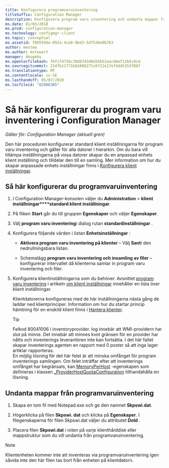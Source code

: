 ```yaml
---
title: Konfigurera programvaruinventering
titleSuffix: Configuration Manager
description: Konfigurera program varu inventering och undanta mappar från program varu inventering i Configuration Manager.
ms.date: 01/03/2018
ms.prod: configuration-manager
ms.technology: configmgr-client
ms.topic: conceptual
ms.assetid: f86559de-092a-4ce8-9b43-5d7530e0b763
author: mestew
ms.author: mstewart
manager: dougeby
ms.openlocfilehash: f6fcf4736c30d8743d0d26b52aac60ef12b5c9cd
ms.sourcegitcommit: 214fb11771b61008271c6f21e17ef4d45353788f
ms.translationtype: MT
ms.contentlocale: sv-SE
ms.lasthandoff: 05/07/2020
ms.locfileid: "82906305"
---
```

# <a name="how-to-configure-software-inventory-in-configuration-manager"></a>Så här konfigurerar du program varu inventering i Configuration Manager

*Gäller för: Configuration Manager (aktuell gren)*

Den här proceduren konfigurerar standard klient inställningarna för program varu inventering och gäller för alla datorer i hierarkin. Om du bara vill tillämpa inställningarna på vissa datorer skapar du en anpassad enhets klient inställning och tilldelar den till en samling. Mer information om hur du skapar anpassade enhets inställningar finns i [Konfigurera klient inställningar](../../../../core/clients/deploy/configure-client-settings.md).   

## <a name="to-configure-software-inventory"></a>Så här konfigurerar du programvaruinventering  

1. I Configuration Manager-konsolen väljer du **Administration**  >  **klient inställningar****standard klient inställningar**.    

2. På fliken **Start** går du till gruppen **Egenskaper** och väljer **Egenskaper**.  

3. Välj **program varu inventering**i dialog rutan **standardinställningar** .  

4. Konfigurera följande värden i listan **Enhetsinställningar** :  

   -   **Aktivera program varu inventering på klienter** – Välj **Sant**i den nedrullningsbara listan.  

   -   Schemalägg **program varu inventering och insamling av filer** – konfigurerar intervallet då klienterna samlar in program varu inventering och filer.   

5. Konfigurera klientinställningarna som du behöver. Avsnittet [program varu inventering](../../../../core/clients/deploy/about-client-settings.md#software-inventory) i artikeln [om klient inställningar](../../../../core/clients/deploy/about-client-settings.md) innehåller en lista över klient inställningar.  

   Klientdatorerna konfigureras med de här inställningarna nästa gång de laddar ned klientprinciper. Information om hur du startar princip hämtning för en enskild klient finns i [Hantera klienter](../../../../core/clients/manage/manage-clients.md).  

   > [!TIP]
   >   Felkod 80041006 i inventoryprovider. log innebär att WMI-providern har slut på minne. Det innebär att minnes kvot gränsen för en provider har nåtts och inventerings leverantören inte kan fortsätta.
   > I det här fallet skapar inventerings agenten en rapport med 0 poster så att inga lager artiklar rapporteras. <br/>
   > En möjlig lösning för det här felet är att minska omfånget för program inventerings samlingen. Om felet inträffar efter att inventerings omfånget har begränsats, kan [MemoryPerHost](https://techcommunity.microsoft.com/t5/ask-the-performance-team/memory-and-handle-quotas-in-the-wmi-provider-service/ba-p/373319) -egenskapen som definieras i klassen [_ProviderHostQuotaConfiguration](https://docs.microsoft.com/windows/win32/wmisdk/--providerhostquotaconfiguration) tillhandahålla en lösning.

<!--SMS.480648 include WMI Out of memory tip -->


## <a name="to-exclude-folders-from-software-inventory"></a>Undanta mappar från programvaruinventering  

1.  Skapa en tom fil med Notepad.exe och ge den namnet **Skpswi.dat**.  

2.  Högerklicka på filen **Skpswi. dat** och klicka på **Egenskaper**. I filegenskaperna för filen Skpswi.dat väljer du attributet **Dold** .  

3.  Placera filen **Skpswi.dat** i roten på varje klienthårddisk eller mappstruktur som du vill undanta från programvaruinventering.  

> [!NOTE]  
>  Klientenheten kommer inte att inventeras via programvaruinventering igen såvida inte den här filen tas bort från enheten på klientdatorn.

